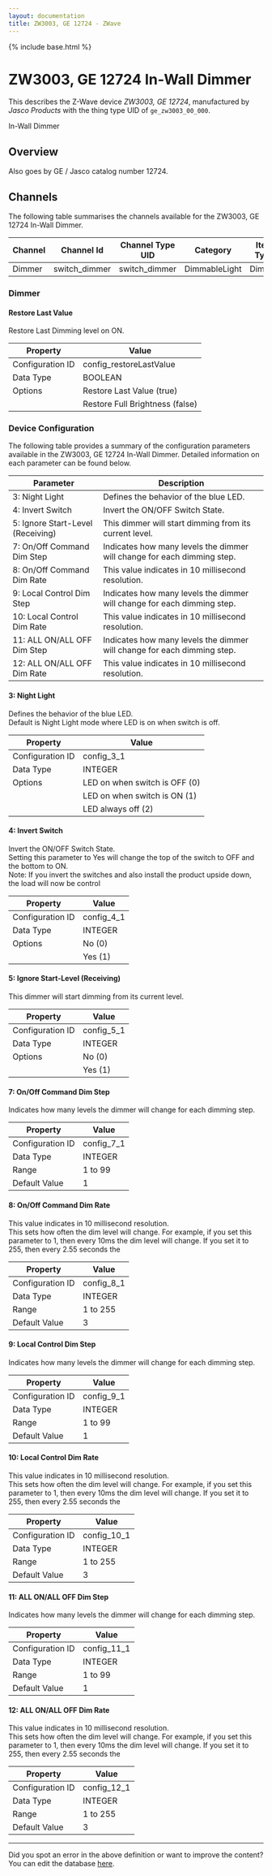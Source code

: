 ```yaml
---
layout: documentation
title: ZW3003, GE 12724 - ZWave
---
```


{% include base.html %}

# ZW3003, GE 12724 In-Wall Dimmer

This describes the Z-Wave device *ZW3003, GE 12724*, manufactured by *Jasco Products* with the thing type UID of ```ge_zw3003_00_000```. 

In-Wall Dimmer  


## Overview 

Also goes by GE / Jasco catalog number 12724.


## Channels
The following table summarises the channels available for the ZW3003, GE 12724 In-Wall Dimmer.

| Channel | Channel Id | Channel Type UID | Category | Item Type |
|---------|------------|------------------|----------|-----------|
| Dimmer | switch_dimmer | switch_dimmer | DimmableLight | Dimmer |


### Dimmer

#### Restore Last Value

Restore Last Dimming level on ON.


| Property         | Value    |
|------------------|----------|
| Configuration ID | config_restoreLastValue |
| Data Type        | BOOLEAN || Default Value | true |
| Options | Restore Last Value (true) |
|  | Restore Full Brightness (false) |


### Device Configuration
The following table provides a summary of the configuration parameters available in the ZW3003, GE 12724 In-Wall Dimmer.
Detailed information on each parameter can be found below.

| Parameter   | Description |
|-------------|-------------|
| 3: Night Light | Defines the behavior of the blue LED. |
| 4: Invert Switch | Invert the ON/OFF Switch State. |
| 5: Ignore Start-Level (Receiving) | This dimmer will start dimming from its current level. |
| 7: On/Off Command Dim Step | Indicates how many levels the dimmer will change for each dimming step. |
| 8: On/Off Command Dim Rate | This value indicates in 10 millisecond resolution. |
| 9: Local Control Dim Step | Indicates how many levels the dimmer will change for each dimming step. |
| 10: Local Control Dim Rate | This value indicates in 10 millisecond resolution. |
| 11: ALL ON/ALL OFF Dim Step | Indicates how many levels the dimmer will change for each dimming step. |
| 12: ALL ON/ALL OFF Dim Rate | This value indicates in 10 millisecond resolution. |


#### 3: Night Light

Defines the behavior of the blue LED.  
Default is Night Light mode where LED is on when switch is off.


| Property         | Value    |
|------------------|----------|
| Configuration ID | config_3_1 |
| Data Type        | INTEGER || Default Value | 0 |
| Options | LED on when switch is OFF (0) |
|  | LED on when switch is ON (1) |
|  | LED always off (2) |


#### 4: Invert Switch

Invert the ON/OFF Switch State.  
Setting this parameter to Yes will change the top of the switch to OFF and the bottom to ON.  
Note: If you invert the switches and also install the product upside down, the load will now be control


| Property         | Value    |
|------------------|----------|
| Configuration ID | config_4_1 |
| Data Type        | INTEGER || Default Value | 0 |
| Options | No (0) |
|  | Yes (1) |


#### 5: Ignore Start-Level (Receiving)

This dimmer will start dimming from its current level.


| Property         | Value    |
|------------------|----------|
| Configuration ID | config_5_1 |
| Data Type        | INTEGER || Default Value | 0 |
| Options | No (0) |
|  | Yes (1) |


#### 7: On/Off Command Dim Step

Indicates how many levels the dimmer will change for each dimming step.


| Property         | Value    |
|------------------|----------|
| Configuration ID | config_7_1 |
| Data Type        | INTEGER |
| Range | 1 to 99 |
| Default Value | 1 |


#### 8: On/Off Command Dim Rate

This value indicates in 10 millisecond resolution.  
This sets how often the dim level will change. For example, if you set this parameter to 1, then every 10ms the dim level will change. If you set it to 255, then every 2.55 seconds the


| Property         | Value    |
|------------------|----------|
| Configuration ID | config_8_1 |
| Data Type        | INTEGER |
| Range | 1 to 255 |
| Default Value | 3 |


#### 9: Local Control Dim Step

Indicates how many levels the dimmer will change for each dimming step.


| Property         | Value    |
|------------------|----------|
| Configuration ID | config_9_1 |
| Data Type        | INTEGER |
| Range | 1 to 99 |
| Default Value | 1 |


#### 10: Local Control Dim Rate

This value indicates in 10 millisecond resolution.  
This sets how often the dim level will change. For example, if you set this parameter to 1, then every 10ms the dim level will change. If you set it to 255, then every 2.55 seconds the


| Property         | Value    |
|------------------|----------|
| Configuration ID | config_10_1 |
| Data Type        | INTEGER |
| Range | 1 to 255 |
| Default Value | 3 |


#### 11: ALL ON/ALL OFF Dim Step

Indicates how many levels the dimmer will change for each dimming step.


| Property         | Value    |
|------------------|----------|
| Configuration ID | config_11_1 |
| Data Type        | INTEGER |
| Range | 1 to 99 |
| Default Value | 1 |


#### 12: ALL ON/ALL OFF Dim Rate

This value indicates in 10 millisecond resolution.  
This sets how often the dim level will change. For example, if you set this parameter to 1, then every 10ms the dim level will change. If you set it to 255, then every 2.55 seconds the


| Property         | Value    |
|------------------|----------|
| Configuration ID | config_12_1 |
| Data Type        | INTEGER |
| Range | 1 to 255 |
| Default Value | 3 |


---

Did you spot an error in the above definition or want to improve the content?
You can edit the database [here](http://www.cd-jackson.com/index.php/zwave/zwave-device-database/zwave-device-list/devicesummary/43).
